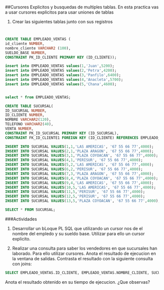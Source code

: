 ##Cursores Explicitos y busquedas de multiples tablas.
En esta practica vas a usar cursores explicitos para usar uniones de tablas

1. Crear las siguientes tablas junto con sus registros

```sql


CREATE TABLE EMPLEADO_VENTAS (
id_cliente NUMBER,
nombre_cliente VARCHAR2 (100),
SUELDO_BASE NUMBER,
CONSTRAINT PK_ID_CLIENTE PRIMARY KEY (ID_CLIENTE));

insert into EMPLEADO_VENTAS values(1,'Juan',5200);
insert into EMPLEADO_VENTAS values(2,'Petra',4200);
insert into EMPLEADO_VENTAS values(3,'Panfilo',6400);
insert into EMPLEADO_VENTAS values(4,'Anacleta',5700);
insert into EMPLEADO_VENTAS values(5,'Chana',4600);


select * from EMPLEADO_VENTAS;

CREATE TABLE SUCURSAL(
ID_SUCURSAL NUMBER,
ID_CLIENTE NUMBER,
NOMBRE VARCHAR2(120),
TELEFONO VARCHAR2(40),
VENTA NUMBER,
CONSTRAINT PK_ID_SUCURSAL PRIMARY KEY (ID_SUCURSAL),
CONSTRAINT FK_ID_CLIENTE1 FOREIGN KEY (ID_CLIENTE) REFERENCES EMPLEADO_VENTAS (ID_CLIENTE));

INSERT INTO SUCURSAL VALUES(1,1,'LAS AMERICAS', '67 55 66 77',4000);
INSERT INTO SUCURSAL VALUES(2,1,'PLAZA ARAGON', '67 55 66 77',4000);
INSERT INTO SUCURSAL VALUES(3,1,'PLAZA COYOACAN', '67 55 66 77',4000);
INSERT INTO SUCURSAL VALUES(4,1,'PERISUR', '67 55 66 77',4000);
INSERT INTO SUCURSAL VALUES(5,2,'LAS AMERICAS', '67 55 66 77',4000);
INSERT INTO SUCURSAL VALUES(6,2,'PERISUR', '67 55 66 77',4000);
INSERT INTO SUCURSAL VALUES(7,3,'PLAZA ARAGON', '67 55 66 77',4000);
INSERT INTO SUCURSAL VALUES(8,4,'PLAZA COYOACAN', '67 55 66 77',4000);
INSERT INTO SUCURSAL VALUES(9,4,'LAS AMERICAS', '67 55 66 77',4000);
INSERT INTO SUCURSAL VALUES(10,5,'LAS AMERICAS', '67 55 66 77',4000);
INSERT INTO SUCURSAL VALUES(11,5,'PERISUR', '67 55 66 77',4000);
INSERT INTO SUCURSAL VALUES(12,5,'PERISUR', '67 55 66 77',4000);
INSERT INTO SUCURSAL VALUES(13,5,'PLAZA COYOACAN', '67 55 66 77',4000);

SELECT * FROM SUCURSAL;

```
###Actividades
1. Desarrollar un bLoque PL SQL que  utilizando un cursor nos de el nombre del empledo y su sueldo base. Utilizar para ello un cursor explicito.

2. Realizar una consulta para saber los vendedores en que sucursales han laborado. Para ello utilizar cursores. Anota el resultado de ejecucion en la ventana de salidas.
Contrasta el resultado con la siguiente consulta con joins:
```sql
SELECT EMPLEADO_VENTAS.ID_CLIENTE, EMPLEADO_VENTAS.NOMBRE_CLIENTE, SUCURSAL.NOMBRE FROM EMPLEADO_VENTAS JOIN SUCURSAL  ON EMPLEADO_VENTAS.ID_CLIENTE=SUCURSAL.ID_CLIENTE;
```
Anota el resultado obtenido en su tiempo de ejecucion. ¿Que observas?
